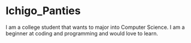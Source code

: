 # Ichigo_Panties
I am a college student that wants to major into Computer Science. I am a beginner at coding and programming and would love to learn.
